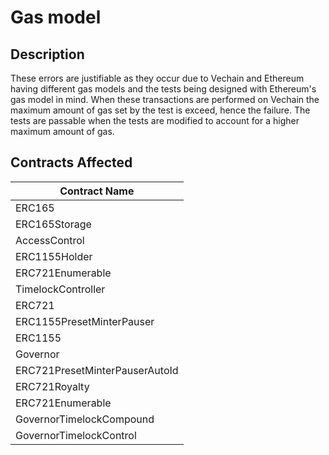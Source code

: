 # Gas model

## Description

These errors are justifiable as they occur due to Vechain and Ethereum having different gas models and the tests being designed with Ethereum's gas model in mind. When these transactions are performed on Vechain the maximum amount of gas set by the test is exceed, hence the failure. The tests are passable when the tests are modified to account for a higher maximum amount of gas.

## Contracts Affected

| Contract Name                  |
| ------------------------------ |
| ERC165                         |
| ERC165Storage                  |
| AccessControl                  |
| ERC1155Holder                  |
| ERC721Enumerable               |
| TimelockController             |
| ERC721                         |
| ERC1155PresetMinterPauser      |
| ERC1155                        |
| Governor                       |
| ERC721PresetMinterPauserAutoId |
| ERC721Royalty                  |
| ERC721Enumerable               |
| GovernorTimelockCompound       |
| GovernorTimelockControl        |
